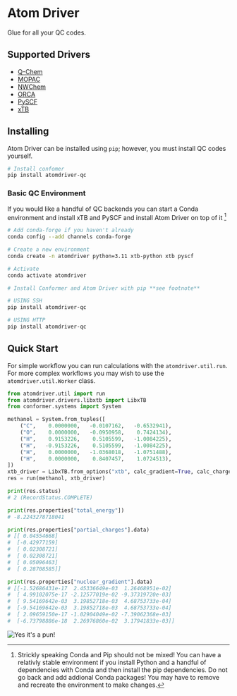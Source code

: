 <!--
Copyright 2018-2024 Fragment Contributors
SPDX-License-Identifier: Apache-2.0
-->
# Atom Driver

Glue for all your QC codes.

## Supported Drivers

* [Q-Chem](https://www.q-chem.com)
* [MOPAC](http://openmopac.net)
* [NWChem](https://www.nwchem-sw.org)
* [ORCA](https://orcaforum.kofo.mpg.de/app.php/portal)
* [PySCF](https://pyscf.org)
* [xTB](https://xtb-docs.readthedocs.io/en/latest/contents.html)

## Installing

Atom Driver can be installed using `pip`; however, you must install QC codes yourself.

```sh
# Install confomer
pip install atomdriver-qc
```

### Basic QC Environment

If you would like a handful of QC backends you can start a Conda environment and install xTB and PySCF and install Atom Driver on top of it [^conda]

```sh
# Add conda-forge if you haven't already
conda config --add channels conda-forge

# Create a new environment
conda create -n atomdriver python=3.11 xtb-python xtb pyscf

# Activate 
conda activate atomdriver

# Install Conformer and Atom Driver with pip **see footnote**

# USING SSH
pip install atomdriver-qc

# USING HTTP
pip install atomdriver-qc
```

[^conda]: Strickly speaking Conda and Pip should not be mixed! You can have a relativly stable environment if you install Python and a handful of dependencies with Conda and then install the pip dependencies. Do not go back and add addional Conda packages! You may have to remove and recreate the environment to make changes.

## Quick Start

For simple workflow you can run calculations with the `atomdriver.util.run`. For more complex workflows you may wish to use the `atomdriver.util.Worker` class.

```python
from atomdriver.util import run
from atomdriver.drivers.libxtb import LibxTB
from conformer.systems import System

methanol = System.from_tuples([
    ("C",    0.0000000,   -0.0107162,   -0.6532941),
    ("O",    0.0000000,   -0.0950958,    0.7424134),
    ("H",    0.9153226,    0.5105599,   -1.0084225),
    ("H",   -0.9153226,    0.5105599,   -1.0084225),
    ("H",    0.0000000,   -1.0368018,   -1.0751488),
    ("H",    0.0000000,    0.8407457,    1.0724513),
])
xtb_driver = LibxTB.from_options("xtb", calc_gradient=True, calc_charges=True)
res = run(methanol, xtb_driver)

print(res.status)
# 2 (RecordStatus.COMPLETE)

print(res.properties["total_energy"])
# -8.2243278718041

print(res.properties["partial_charges"].data)
# [[ 0.04554668]
#  [-0.42977159]
#  [ 0.02308721]
#  [ 0.02308721]
#  [ 0.05096463]
#  [ 0.28708585]]

print(res.properties["nuclear_gradient"].data)
# [[-1.52686431e-17  2.45336649e-03  1.26468951e-02]
#  [ 4.99102075e-17 -2.12577019e-02 -9.37319720e-03]
#  [ 9.54169642e-03  3.19852718e-03  4.68753733e-04]
#  [-9.54169642e-03  3.19852718e-03  4.68753733e-04]
#  [ 2.09659150e-17 -1.02904049e-02 -7.39062368e-03]
#  [-6.73798886e-18  2.26976860e-02  3.17941833e-03]]
```

![Yes it's a pun!](https://media.giphy.com/media/IcjQNoFcxRuZVBePw2/giphy.gif?cid=ecf05e47uwcshvap3ad26ivtehhprtbqlau5scu932gwhm7d&ep=v1_gifs_search&rid=giphy.gif&ct=g)